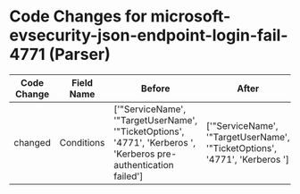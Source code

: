 # Code Changes for microsoft-evsecurity-json-endpoint-login-fail-4771 (Parser)

| Code Change | Field Name | Before | After |
|-------------|------------|--------|-------|
| changed | Conditions | ['"ServiceName', '"TargetUserName', '"TicketOptions', '4771', 'Kerberos ', 'Kerberos pre-authentication failed'] | ['"ServiceName', '"TargetUserName', '"TicketOptions', '4771', 'Kerberos '] |